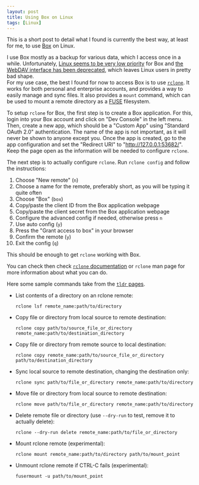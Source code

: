 ```yaml
---
layout: post
title: Using Box on Linux
tags: [Linux]
---
```


This is a short post to detail what I found is currently the best
way, at least for me, to use [Box][1] on Linux.

I use Box mostly as a backup for various data, which I access once in a while.
Unfortunately, [Linux seems to be very low priority][2] for Box and
[the WebDAV interface has been deprecated][3],
which leaves Linux users in pretty bad shape.  
For my use case, the best I found for now to access Box is to use [`rclone`][4].
It works for both personal and enterprise accounts, and provides a way to easily manage and sync files. It also provides a `mount` command, which can be used to mount a remote
directory as a [FUSE][4] filesystem.

To setup `rclone` for Box, the first step is to create a Box application.
For this, login into your Box account and click on "Dev Console" in the left menu.
Then, create a new app, which should be a "Custom App" using "Standard OAuth 2.0"
authentication. The name of the app is not important, as it will never be shown to anyone except you.
Once the app is created, go to the app configuration and set the "Redirect URI"
to "http://127.0.0.1:53682/". Keep the page open as the information will be needed
to configure `rclone`.

The next step is to actually configure `rclone`.
Run `rclone config` and follow the instructions:

1. Choose "New remote" (`n`)
2. Choose a name for the remote, preferably short, as you will be typing it quite often
3. Choose "Box" (`box`)
4. Copy/paste the client ID from the Box application webpage
5. Copy/paste the client secret from the Box application webpage
6. Configure the advanced config if needed, otherwise press `n`
7. Use auto config (`y`)
8. Press the "Grant access to box" in your browser
9. Confirm the remote (`y`)
10. Exit the config (`q`)


This should be enough to get `rclone` working with Box.

You can check then check [`rclone` documentation][6] or `rclone` man page for more information
about what you can do.

Here some sample commands take from the [`tldr` pages][7].


* List contents of a directory on an rclone remote:

  ```
  rclone lsf remote_name:path/to/directory
  ```

* Copy file or directory from local source to remote destination:

  ```
  rclone copy path/to/source_file_or_directory remote_name:path/to/destination_directory
  ```

* Copy file or directory from remote source to local destination:

  ```
  rclone copy remote_name:path/to/source_file_or_directory path/to/destination_directory
  ```

* Sync local source to remote destination, changing the destination only:

  ```
  rclone sync path/to/file_or_directory remote_name:path/to/directory
  ```

* Move file or directory from local source to remote destination:

  ```
  rclone move path/to/file_or_directory remote_name:path/to/directory
  ```

* Delete remote file or directory (use `--dry-run` to test, remove it to actually delete):

  ```
  rclone --dry-run delete remote_name:path/to/file_or_directory
  ```

* Mount rclone remote (experimental):

  ```
  rclone mount remote_name:path/to/directory path/to/mount_point
  ```

* Unmount rclone remote if CTRL-C fails (experimental):

  ```
  fusermount -u path/to/mount_point
  ```



[1]: https://box.com
[2]: https://community.box.com/t5/Web-App-Forum/Status-of-Linux-client/td-p/22459
[3]: https://community.box.com/t5/Archived-Box-Product-News/Deprecation-WebDAV-Support/ba-p/55684
[4]: https://rclone.org/
[5]: https://github.com/libfuse/libfuse
[6]: https://rclone.org/docs/
[7]: https://tldr.sh/
